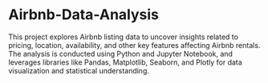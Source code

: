 # Airbnb-Data-Analysis
This project explores Airbnb listing data to uncover insights related to pricing, location, availability, and other key features affecting Airbnb rentals. The analysis is conducted using Python and Jupyter Notebook, and leverages libraries like Pandas, Matplotlib, Seaborn, and Plotly for data visualization and statistical understanding.
